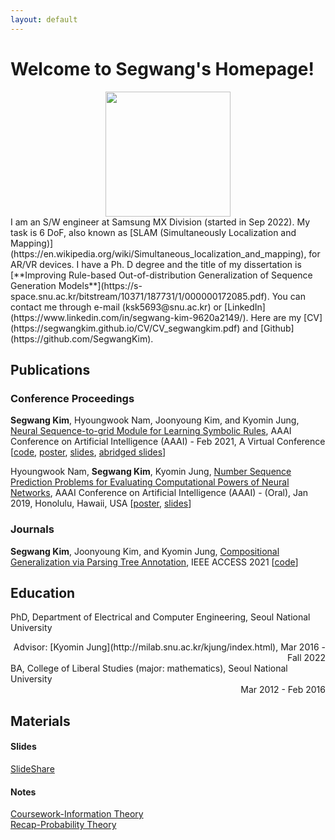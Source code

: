 ```yaml
---
layout: default
---
```

# Welcome to Segwang's Homepage!
<center><img src="https://segwangkim.github.io/sgK_19.jpg" width="200" height="200"></center>
I am an S/W engineer at Samsung MX Division (started in Sep 2022). My task is 6 DoF, also known as [SLAM (Simultaneously Localization and Mapping)](https://en.wikipedia.org/wiki/Simultaneous_localization_and_mapping), for AR/VR devices. I have a Ph. D degree and the title of my dissertation is [**Improving Rule-based Out-of-distribution Generalization of Sequence Generation Models**](https://s-space.snu.ac.kr/bitstream/10371/187731/1/000000172085.pdf).  
You can contact me through e-mail (ksk5693@snu.ac.kr) or [LinkedIn](https://www.linkedin.com/in/segwang-kim-9620a2149/).  
Here are my [CV](https://segwangkim.github.io/CV/CV_segwangkim.pdf) and [Github](https://github.com/SegwangKim).  

## Publications
### Conference Proceedings
<strong>Segwang Kim</strong>, Hyoungwook Nam, Joonyoung Kim, and Kyomin Jung, [Neural Sequence-to-grid Module for Learning Symbolic Rules](https://ojs.aaai.org/index.php/AAAI/article/view/16994), AAAI Conference on Artificial Intelligence (AAAI) - Feb 2021, A Virtual Conference [[code](https://github.com/SegwangKim/neural-seq2grid-module), [poster](https://segwangkim.github.io/pdfs/poster_AAAI21.pdf), [slides](https://www.slideshare.net/segwangkim/seq2grid-aaai-2021), [abridged slides](https://segwangkim.github.io/pdfs/abridged_slides_AAAI21.pdf)]

Hyoungwook Nam, <strong>Segwang Kim</strong>, Kyomin Jung, [Number Sequence Prediction Problems for Evaluating Computational Powers of Neural Networks](https://ojs.aaai.org//index.php/AAAI/article/view/4387), AAAI Conference on Artificial Intelligence (AAAI) - (Oral), Jan 2019, Honolulu, Hawaii, USA [[poster](https://segwangkim.github.io/pdfs/poster_AAAI19.pdf), [slides](https://segwangkim.github.io/pdfs/slides_AAAI19.pdf)]


### Journals
<strong>Segwang Kim</strong>, Joonyoung Kim, and Kyomin Jung, [Compositional Generalization via Parsing Tree Annotation](https://ieeexplore.ieee.org/document/9340248), IEEE ACCESS 2021 [[code](https://github.com/SegwangKim/annotation-of-targets-using-parsing-trees)]


## Education
PhD, Department of Electrical and Computer Engineering, Seoul National University
<div style="text-align: right">Advisor: [Kyomin Jung](http://milab.snu.ac.kr/kjung/index.html), Mar 2016 - Fall 2022</div>
BA, College of Liberal Studies (major: mathematics), Seoul National University
<div style="text-align: right">Mar 2012 - Feb 2016</div>


## Materials

#### Slides
[SlideShare](https://www.slideshare.net/segwangkim/)

#### Notes
[Coursework-Information Theory](https://segwangkim.github.io/notes/Information_Theory.pdf)  
[Recap-Probability Theory](https://segwangkim.github.io/notes/scrap_probability_theory.pdf)
